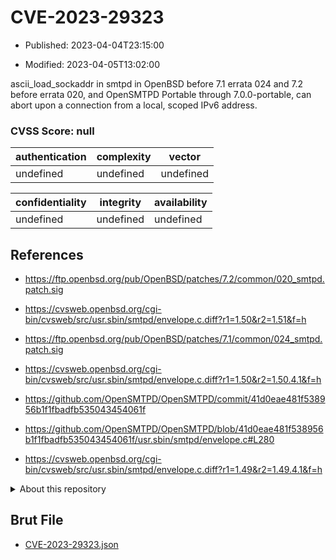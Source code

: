 # CVE-2023-29323

- Published: 2023-04-04T23:15:00

- Modified: 2023-04-05T13:02:00

ascii_load_sockaddr in smtpd in OpenBSD before 7.1 errata 024 and 7.2 before errata 020, and OpenSMTPD Portable through 7.0.0-portable, can abort upon a connection from a local, scoped IPv6 address.

### CVSS Score: **null**

| authentication | complexity | vector |
| --- | --- | --- |
| undefined | undefined | undefined |

| confidentiality | integrity | availability |
| --- | --- | --- |
| undefined | undefined | undefined |

## References

* https://ftp.openbsd.org/pub/OpenBSD/patches/7.2/common/020_smtpd.patch.sig

* https://cvsweb.openbsd.org/cgi-bin/cvsweb/src/usr.sbin/smtpd/envelope.c.diff?r1=1.50&r2=1.51&f=h

* https://ftp.openbsd.org/pub/OpenBSD/patches/7.1/common/024_smtpd.patch.sig

* https://cvsweb.openbsd.org/cgi-bin/cvsweb/src/usr.sbin/smtpd/envelope.c.diff?r1=1.50&r2=1.50.4.1&f=h

* https://github.com/OpenSMTPD/OpenSMTPD/commit/41d0eae481f538956b1f1fbadfb535043454061f

* https://github.com/OpenSMTPD/OpenSMTPD/blob/41d0eae481f538956b1f1fbadfb535043454061f/usr.sbin/smtpd/envelope.c#L280

* https://cvsweb.openbsd.org/cgi-bin/cvsweb/src/usr.sbin/smtpd/envelope.c.diff?r1=1.49&r2=1.49.4.1&f=h

<details>
<summary>About this repository</summary> 

  This repository is part of the project [Live Hack CVE](https://github.com/Live-Hack-CVE). Main website can be found [www.live-hack.org](https://www.live-hack.org) 
  
  Made by [Sn0wAlice](https://github.com/Sn0wAlice) for the people that care about security and need to have a feed of the latest CVEs. Hope you enjoy it, don't forget to star the repo and follow me on [Twitter](https://twitter.com/Sn0wAlice) and [Github](https://github.com/Sn0wAlice). And that is my [personnal website](https://www.alice-snow.me/)

  - [Home Page](https://github.com/Live-Hack-CVE)
  - [Framework](https://github.com/Live-Hack-CVE/cve-framework)
  - [CVE database](https://github.com/Live-Hack-CVE/full_database)
  - [Changelog](https://github.com/Live-Hack-CVE/Changelog)
</details>

## Brut File

* [CVE-2023-29323.json](https://raw.githubusercontent.com/Live-Hack-CVE/full_database/main/cves/2023/CVE-2023-29323.json)

